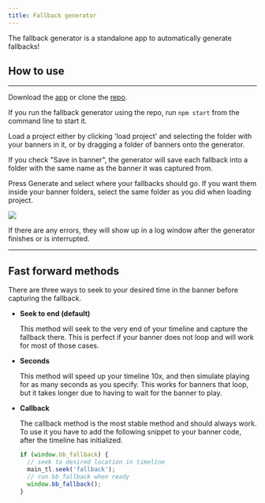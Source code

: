```yaml
---
title: Fallback generator
---
```


The fallback generator is a standalone app to automatically generate fallbacks!

## How to use
---

Download the [app](https://drive.google.com/a/bannerboy.com/file/d/1I94RypOUTgKC3h2TFmg1suoYHGcP6rRq/view?usp=sharing) or clone the [repo](https://github.com/Bannerboy/fallback-generator.git).

If you run the fallback generator using the repo, run `npm start` from the command line to start it.

Load a project either by clicking 'load project' and selecting the folder with your banners in it, or by dragging a folder of banners onto the generator.

If you check "Save in banner", the generator will save each fallback into a folder with the same name as the banner it was captured from.

Press Generate and select where your fallbacks should go. If you want them inside your banner folders, select the same folder as you did when loading project.

![](01.jpg)

If there are any errors, they will show up in a log window after the generator finishes or is interrupted.

---
## Fast forward methods
There are three ways to seek to your desired time in the banner before capturing the fallback.

- **Seek to end (default)**

  This method will seek to the very end of your timeline and capture the fallback there. This is perfect if your banner does not loop and will work for most of those cases.

- **Seconds**

  This method will speed up your timeline 10x, and then simulate playing for as many seconds as you specify. This works for banners that loop, but it takes longer due to having to wait for the banner to play.

- **Callback**

  The callback method is the most stable method and should always work. To use it you have to add the following snippet to your banner code, after the timeline has initialized.

  ```javascript
  if (window.bb_fallback) {
    // seek to desired location in timeline
    main_tl.seek('fallback');
    // run bb_fallback when ready
    window.bb_fallback();
  }
  ```
